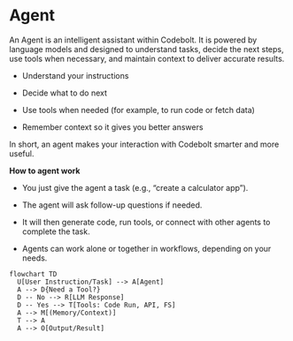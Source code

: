 # Agent

An Agent is an intelligent assistant within Codebolt. It is powered by language models and designed to understand tasks, decide the next steps, use tools when necessary, and maintain context to deliver accurate results.

- Understand your instructions

- Decide what to do next

- Use tools when needed (for example, to run code or fetch data)

- Remember context so it gives you better answers

In short, an agent makes your interaction with Codebolt smarter and more useful.

**How to agent work**

- You just give the agent a task (e.g., “create a calculator app”).

- The agent will ask follow-up questions if needed.

- It will then generate code, run tools, or connect with other agents to complete the task.

- Agents can work alone or together in workflows, depending on your needs.


```mermaid
flowchart TD
  U[User Instruction/Task] --> A[Agent]
  A --> D{Need a Tool?}
  D -- No --> R[LLM Response]
  D -- Yes --> T[Tools: Code Run, API, FS]
  A --> M[(Memory/Context)]
  T --> A
  A --> O[Output/Result]
```

